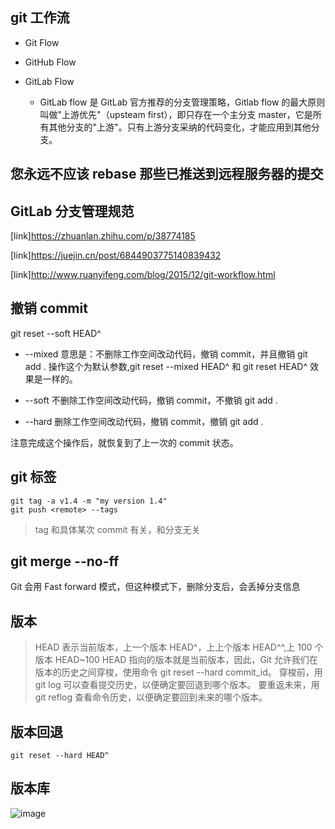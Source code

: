 ## git 工作流

- Git Flow

- GitHub Flow

- GitLab Flow
  - GitLab flow 是 GitLab 官方推荐的分支管理策略，Gitlab flow 的最大原则叫做"上游优先"（upsteam first），即只存在一个主分支 master，它是所有其他分支的"上游"。只有上游分支采纳的代码变化，才能应用到其他分支。

## 您永远不应该 rebase 那些已推送到远程服务器的提交

## GitLab 分支管理规范

[link]https://zhuanlan.zhihu.com/p/38774185

[link]https://juejin.cn/post/6844903775140839432

[link]http://www.ruanyifeng.com/blog/2015/12/git-workflow.html

## 撤销 commit

git reset --soft HEAD^

- --mixed 意思是：不删除工作空间改动代码，撤销 commit，并且撤销 git add . 操作这个为默认参数,git reset --mixed HEAD^ 和 git reset HEAD^ 效果是一样的。

- --soft 不删除工作空间改动代码，撤销 commit，不撤销 git add .

- --hard 删除工作空间改动代码，撤销 commit，撤销 git add .

注意完成这个操作后，就恢复到了上一次的 commit 状态。

## git 标签

```
git tag -a v1.4 -m "my version 1.4"
git push <remote> --tags
```

> tag 和具体某次 commit 有关，和分支无关

## git merge --no-ff

Git 会用 Fast forward 模式，但这种模式下，删除分支后，会丢掉分支信息

## 版本

> HEAD 表示当前版本，上一个版本 HEAD^，上上个版本 HEAD^^,上 100 个版本 HEAD~100
> HEAD 指向的版本就是当前版本，因此，Git 允许我们在版本的历史之间穿梭，使用命令 git reset --hard commit_id。
> 穿梭前，用 git log 可以查看提交历史，以便确定要回退到哪个版本。
> 要重返未来，用 git reflog 查看命令历史，以便确定要回到未来的哪个版本。

## 版本回退

```
git reset --hard HEAD^
```

## 版本库

![image](http://blog.shuyi7.top/img/repository.jpg)
